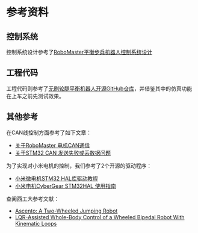 # 参考资料
## 控制系统
控制系统设计参考了[RoboMaster平衡步兵机器人控制系统设计](https://zhuanlan.zhihu.com/p/563048952)

## 工程代码
工程代码则参考了[无刷轮腿平衡机器人开源GitHub仓库](https://github.com/Skythinker616/foc-wheel-legged-robot/tree/master)，并借鉴其中的仿真功能在上车之前先测试效果。

## 其他参考
在CAN线控制方面参考了如下文章：
- [关于RoboMaster 电机CAN通信](https://sourcelizi.github.io/201912/robomaster-motor-can/)
- [关于STM32 CAN 发送失败或丢数据问题](https://juejin.cn/post/7207973807776350263)


为了实现对小米电机的控制，我们参考了2个开源的驱动程序：
- [小米微电机STM32 HAL库驱动教程](https://blog.csdn.net/m0_53802226/article/details/132941275)
- [小米电机CyberGear STM32HAL 使用指南](https://blog.csdn.net/zdYukino/article/details/133505453)

查阅西工大参考文献：
- [Ascento: A Two-Wheeled Jumping Robot](https://ieeexplore.ieee.org/document/8793792)
- [LQR-Assisted Whole-Body Control of a Wheeled Bipedal Robot With Kinematic Loops](https://ieeexplore.ieee.org/document/9028180)